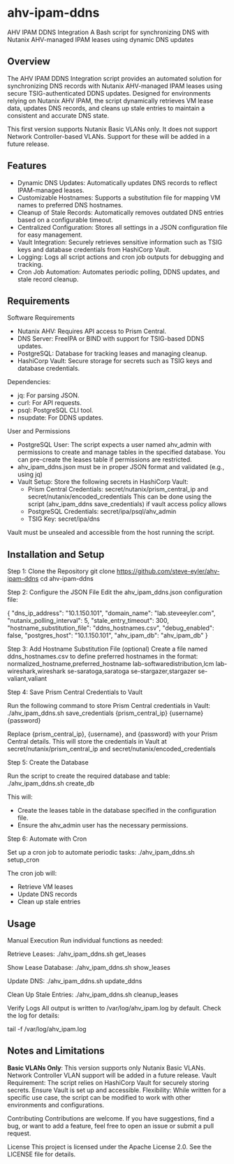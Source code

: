 # ahv-ipam-ddns 
AHV IPAM DDNS Integration
A Bash script for synchronizing DNS with Nutanix AHV-managed IPAM leases using dynamic DNS updates

## Overview
The AHV IPAM DDNS Integration script provides an automated solution for synchronizing DNS records with Nutanix AHV-managed IPAM leases using secure TSIG-authenticated DDNS updates. Designed for environments relying on Nutanix AHV IPAM, the script dynamically retrieves VM lease data, updates DNS records, and cleans up stale entries to maintain a consistent and accurate DNS state.

This first version supports Nutanix Basic VLANs only. It does not support Network Controller-based VLANs. Support for these will be added in a future release.

## Features
-  Dynamic DNS Updates: Automatically updates DNS records to reflect IPAM-managed leases.
-  Customizable Hostnames: Supports a substitution file for mapping VM names to preferred DNS hostnames.
-  Cleanup of Stale Records: Automatically removes outdated DNS entries based on a configurable timeout.
-  Centralized Configuration: Stores all settings in a JSON configuration file for easy management.
-  Vault Integration: Securely retrieves sensitive information such as TSIG keys and database credentials from HashiCorp Vault.
-  Logging: Logs all script actions and cron job outputs for debugging and tracking.
-  Cron Job Automation: Automates periodic polling, DDNS updates, and stale record cleanup.

## Requirements
Software Requirements
-  Nutanix AHV: Requires API access to Prism Central.
-  DNS Server: FreeIPA or BIND with support for TSIG-based DDNS updates.
-  PostgreSQL: Database for tracking leases and managing cleanup.
-  HashiCorp Vault: Secure storage for secrets such as TSIG keys and database credentials.

Dependencies:
-  jq: For parsing JSON.
-  curl: For API requests.
-  psql: PostgreSQL CLI tool.
-  nsupdate: For DDNS updates.

User and Permissions
-  PostgreSQL User: The script expects a user named ahv_admin with permissions to create and manage tables in the specified database.
   You can pre-create the leases table if permissions are restricted.
- ahv_ipam_ddns.json must be in proper JSON format and validated (e.g., using jq)
-  Vault Setup:
     Store the following secrets in HashiCorp Vault:
     - Prism Central Credentials: secret/nutanix/prism_central_ip and secret/nutanix/encoded_credentials
       This can be done using the script (ahv_ipam_ddns save_credentials) if vault access policy allows
     - PostgreSQL Credentials: secret/ipa/psql/ahv_admin
     - TSIG Key: secret/ipa/dns

Vault must be unsealed and accessible from the host running the script.

## Installation and Setup
Step 1: Clone the Repository
  git clone https://github.com/steve-eyler/ahv-ipam-ddns
  cd ahv-ipam-ddns

Step 2: Configure the JSON File
Edit the ahv_ipam_ddns.json configuration file:

{
    "dns_ip_address": "10.1.150.101",
    "domain_name": "lab.steveeyler.com",
    "nutanix_polling_interval": 5,
    "stale_entry_timeout": 300,
    "hostname_substitution_file": "ddns_hostnames.csv",
    "debug_enabled": false,
    "postgres_host": "10.1.150.101",
    "ahv_ipam_db": "ahv_ipam_db"
}

Step 3: Add Hostname Substitution File (optional)
  Create a file named ddns_hostnames.csv to define preferred hostnames in the format:
    normalized_hostname,preferred_hostname
    lab-softwaredistribution,lcm
    lab-wireshark,wireshark
    se-saratoga,saratoga
    se-stargazer,stargazer
    se-valiant,valiant

Step 4: Save Prism Central Credentials to Vault

Run the following command to store Prism Central credentials in Vault:
  ./ahv_ipam_ddns.sh save_credentials {prism_central_ip} {username} {password}

Replace {prism_central_ip}, {username}, and {password} with your Prism Central details.
This will store the credentials in Vault at secret/nutanix/prism_central_ip and secret/nutanix/encoded_credentials

Step 5: Create the Database

Run the script to create the required database and table:
  ./ahv_ipam_ddns.sh create_db

This will:
-  Create the leases table in the database specified in the configuration file.
-  Ensure the ahv_admin user has the necessary permissions.

Step 6: Automate with Cron

Set up a cron job to automate periodic tasks:
  ./ahv_ipam_ddns.sh setup_cron

The cron job will:
-  Retrieve VM leases
-  Update DNS records
-  Clean up stale entries

## Usage

Manual Execution
  Run individual functions as needed:

  Retrieve Leases:
    ./ahv_ipam_ddns.sh get_leases
  
  Show Lease Database:
    ./ahv_ipam_ddns.sh show_leases

  Update DNS:
    ./ahv_ipam_ddns.sh update_ddns
  
  Clean Up Stale Entries:
    ./ahv_ipam_ddns.sh cleanup_leases

Verify Logs
All output is written to /var/log/ahv_ipam.log by default. Check the log for details:

tail -f /var/log/ahv_ipam.log

## Notes and Limitations

<b>Basic VLANs Only</b>: This version supports only Nutanix Basic VLANs. Network Controller VLAN support will be added in a future release.
Vault Requirement: The script relies on HashiCorp Vault for securely storing secrets. Ensure Vault is set up and accessible.
Flexibility: While written for a specific use case, the script can be modified to work with other environments and configurations.

Contributing
Contributions are welcome. If you have suggestions, find a bug, or want to add a feature, feel free to open an issue or submit a pull request.

License
This project is licensed under the Apache License 2.0. See the LICENSE file for details.
